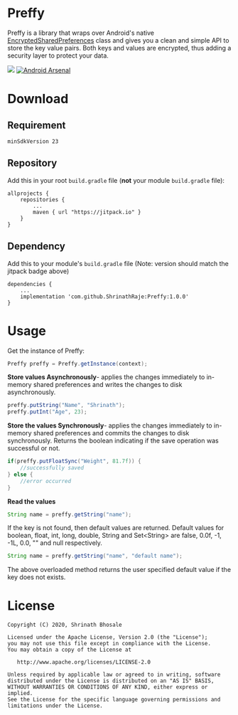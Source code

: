 # Preffy

Preffy is a library that wraps over Android's native [EncryptedSharedPreferences](https://developer.android.com/reference/androidx/security/crypto/EncryptedSharedPreferences) class and gives you a clean and simple API to store the key value pairs. Both keys and values are encrypted, thus adding a security layer to protect your data.

[![](https://jitpack.io/v/ShrinathRaje/Preffy.svg)](https://jitpack.io/#ShrinathRaje/Preffy) [![Android Arsenal](https://img.shields.io/badge/Android%20Arsenal-Preffy-brightgreen.svg?style=flat)](https://android-arsenal.com/details/1/8101)

# Download
## Requirement
```
minSdkVersion 23
```
## Repository
Add this in your root `build.gradle` file (**not** your module `build.gradle` file):
```
allprojects {
	repositories {
		...
		maven { url "https://jitpack.io" }
	}
}
```
## Dependency
Add this to your module's `build.gradle` file (Note: version should match the jitpack badge above)
```
dependencies {
	...
	implementation 'com.github.ShrinathRaje:Preffy:1.0.0'
}
```
# Usage
Get the instance of Preffy:
```Java
Preffy preffy = Preffy.getInstance(context);
```
**Store values Asynchronously**- applies the changes immediately to in-memory shared preferences and writes the changes to disk asynchronously.
```Java
preffy.putString("Name", "Shrinath");  
preffy.putInt("Age", 23);
```
**Store the values Synchronously**- applies the changes immediately to in-memory shared preferences and commits the changes to disk synchronously. Returns the boolean indicating if the save operation was successful or not.
```Java
if(preffy.putFloatSync("Weight", 81.7f)) {  
    //successfully saved  
} else {  
    //error occurred  
}
```
**Read the values**
```Java
String name = preffy.getString("name");
```
If the key is not found, then default values are returned. Default values for boolean, float, int, long, double, String and Set\<String\> are false, 0.0f, -1, -1L, 0.0, "" and null respectively. 
```Java
String name = preffy.getString("name", "default name");
```
The above overloaded method returns the user specified default value if the key does not exists.
# License
```
Copyright (C) 2020, Shrinath Bhosale

Licensed under the Apache License, Version 2.0 (the "License");
you may not use this file except in compliance with the License.
You may obtain a copy of the License at

   http://www.apache.org/licenses/LICENSE-2.0

Unless required by applicable law or agreed to in writing, software
distributed under the License is distributed on an "AS IS" BASIS,
WITHOUT WARRANTIES OR CONDITIONS OF ANY KIND, either express or implied.
See the License for the specific language governing permissions and
limitations under the License.
```
